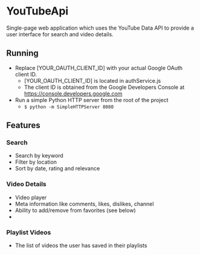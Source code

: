 # YouTubeApi
Single-page web application which uses the YouTube Data API to provide a user interface for search and video details.

## Running
  - Replace [YOUR_OAUTH_CLIENT_ID] with your actual Google OAuth client ID.
    - [YOUR_OAUTH_CLIENT_ID] is located in authService.js
    - The client ID is obtained from the Google Developers Console at https://console.developers.google.com
  - Run a simple Python HTTP server from the root of the project
    - ```$ python -m SimpleHTTPServer 8080 ```

## Features

### Search
- Search by keyword
- Filter by location
- Sort by date, rating and relevance

### Video Details
- Video player
- Meta information like comments, likes, dislikes, channel
- Ability to add/remove from favorites (see below)
- 
### Playlist Videos
- The list of videos the user has saved in their playlists
